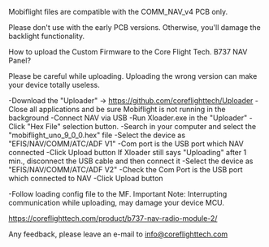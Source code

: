 
Mobiflight files are compatible with the COMM_NAV_v4 PCB only.

Please don't use with the early PCB versions. Otherwise, you'll damage the backlight functionality.

How to upload the Custom Firmware to the Core Flight Tech. B737 NAV Panel?

Please be careful while uploading. Uploading the wrong version can make your device totally useless.

-Download the "Uploader" -> https://github.com/coreflighttech/Uploader
-Close all applications and be sure Mobiflight is not running in the background
 -Connect NAV via USB
 -Run Xloader.exe in the "Uploader"
 -Click "Hex File" selection button.
 -Search in your computer and select the "mobiflight_uno_9_0_0.hex" file
 -Select the device as "EFIS/NAV/COMM/ATC/ADF V1"
 -Com port is the USB port which NAV connected
 -Click Upload button
	 If Xloader still says "Uploading" after 1 min., disconnect the USB cable and then connect it
	 	-Select the device as "EFIS/NAV/COMM/ATC/ADF V2"
	 	-Check the Com Port is the USB port which connected to NAV
	 	-Click Upload button

 -Follow loading config file to the MF.
Important Note: Interrupting communication while uploading, may damage your device MCU.

https://coreflighttech.com/product/b737-nav-radio-module-2/

Any feedback, please leave an e-mail to info@coreflighttech.com

